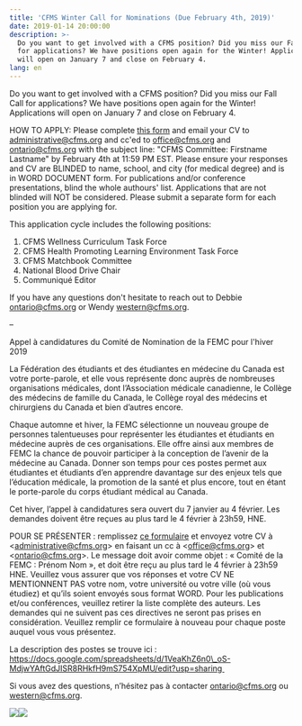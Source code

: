 ```yaml
---
title: 'CFMS Winter Call for Nominations (Due February 4th, 2019)'
date: 2019-01-14 20:00:00
description: >-
  Do you want to get involved with a CFMS position? Did you miss our Fall Call
  for applications? We have positions open again for the Winter! Applications
  will open on January 7 and close on February 4.
lang: en
---
```


Do you want to get involved with a CFMS position? Did you miss our Fall Call for applications? We have positions open again for the Winter! Applications will open on January 7 and close on February 4.

HOW TO APPLY: Please complete [this form](https://docs.google.com/forms/d/e/1FAIpQLSe2_VhOhj8x3VekI4I4vmO99whxHJBpF5k3txxSKqyQtBbFyA/viewform) and email your CV to [administrative@cfms.org](administrative@cfms.org) and cc'ed to [office@cfms.org](office@cfms.org) and [ontario@cfms.org](ontario@cfms.org) with the subject line: "CFMS Committee: Firstname Lastname" by February 4th at 11:59 PM EST. Please ensure your responses and CV are BLINDED to name, school, and city (for medical degree) and is in WORD DOCUMENT form. For publications and/or conference presentations, blind the whole authours' list. Applications that are not blinded will NOT be considered. Please submit a separate form for each position you are applying for.

This application cycle includes the following positions:

1. CFMS Wellness Curriculum Task Force
2. CFMS Health Promoting Learning Environment Task Force
3. CFMS Matchbook Committee
4. National Blood Drive Chair
5. Communiqué Editor

If you have any questions don't hesitate to reach out to Debbie [ontario@cfms.org](ontario@cfms.org) or Wendy [western@cfms.org](western@cfms.org).

–

Appel à candidatures du Comité de Nomination de la FEMC pour l'hiver 2019

La Fédération des étudiants et des étudiantes en médecine du Canada est votre porte-parole, et elle vous représente donc auprès de nombreuses organisations médicales, dont l’Association médicale canadienne, le Collège des médecins de famille du Canada, le Collège royal des médecins et chirurgiens du Canada et bien d’autres encore. 

Chaque automne et hiver, la FEMC sélectionne un nouveau groupe de personnes talentueuses pour représenter les étudiantes et étudiants en médecine auprès de ces organisations. Elle offre ainsi aux membres de FEMC la chance de pouvoir participer à la conception de l’avenir de la médecine au Canada. Donner son temps pour ces postes permet aux étudiantes et étudiants d’en apprendre davantage sur des enjeux tels que l’éducation médicale, la promotion de la santé et plus encore, tout en étant le porte-parole du corps étudiant médical au Canada. 

Cet hiver, l’appel à candidatures sera ouvert du 7 janvier au 4 février. Les demandes doivent être reçues au plus tard le 4 février à 23h59, HNE. 

POUR SE PRÉSENTER : remplissez [ce formulaire](https://docs.google.com/forms/d/e/1FAIpQLSeP1P7u2IgfkJwqeHfvVo_NzMj8Wdi5olS8wzDSOuyDK2XmAA/viewform) et envoyez votre CV à &lt;administrative@cfms.org&gt; en faisant un cc à &lt;office@cfms.org&gt; et &lt;ontario@cfms.org&gt;. Le message doit avoir comme objet : « Comité de la FEMC : Prénom Nom », et doit être reçu au plus tard le 4 février à 23h59 HNE. Veuillez vous assurer que vos réponses et votre CV NE MENTIONNENT PAS votre nom, votre université ou votre ville (où vous étudiez) et qu’ils soient envoyés sous format WORD. Pour les publications et/ou conférences, veuillez retirer la liste complète des auteurs. Les demandes qui ne suivent pas ces directives ne seront pas prises en considération. Veuillez remplir ce formulaire à nouveau pour chaque poste auquel vous vous présentez. 

La description des postes se trouve ici : https://docs.google.com/spreadsheets/d/1VeaKhZ6n0\_oS-MdjwYAftGdJISR8RHkfH9mS754XpMU/edit?usp=sharing 

Si vous avez des questions, n’hésitez pas à contacter ontario@cfms.org ou western@cfms.org.

![](/uploads/winter-call-2.jpeg)![](/uploads/winter-call-french-1.png)